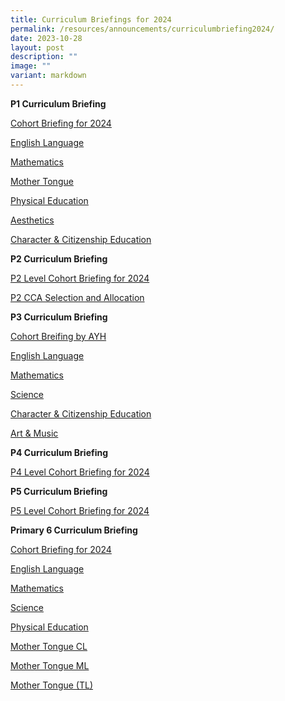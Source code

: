 ```yaml
---
title: Curriculum Briefings for 2024
permalink: /resources/announcements/curriculumbriefing2024/
date: 2023-10-28
layout: post
description: ""
image: ""
variant: markdown
---
```

**P1 Curriculum Briefing**

[Cohort Briefing for 2024](https://drive.google.com/file/d/19L5zGe35WiyaR2QA6CBBcz1T00yVMONz/view?usp=drive_link)

[English Language](https://drive.google.com/file/d/1nnG2TtXuRrGsl5PQYYksPgItpkMvQSSk/view?usp=drive_link)

[Mathematics](https://drive.google.com/file/d/1gdcES2MvDC09Pw6I4rqyFHcg9__VXQ4e/view?usp=drive_link)

[Mother Tongue](https://drive.google.com/file/d/16cxOZt0J8Y7cMd_GTaBYbRtl6Sck83P3/view?usp=drive_link)

[Physical Education](https://drive.google.com/file/d/1hleb1S7fxEOTx1seh3EFCO1FigRoU3zB/view?usp=drive_link)

[Aesthetics](https://drive.google.com/file/d/1GdKWWpstZ6BVWl-M291-TGRSMq_nfjSR/view?usp=drive_link)

[Character & Citizenship Education](https://drive.google.com/file/d/1OYiQv91Ij89aPaMWJGaGX-X_pOSPesI1/view?usp=drive_link)



**P2 Curriculum Briefing**

[P2 Level Cohort Briefing for 2024](https://drive.google.com/file/d/15X_uX0td21bwTRXqt_Rwc5VhqDzHdjaD/view?usp=drive_link)

[P2 CCA Selection and Allocation](https://drive.google.com/file/d/1P2SvxWYPcO4jQiIoBXvkFpTnG5AHdJ_C/view?usp=drive_link)

**P3 Curriculum Briefing**

[Cohort Breifing by AYH](https://drive.google.com/file/d/1frLzxrtDNcM25aNU3ZxQElwjvGQsj0NN/view?usp=drive_link)

[English Language](https://drive.google.com/file/d/1G7M03hcwGxBM1144MGsAWTCRVEJ1SasG/view?usp=drive_link)

[Mathematics](https://drive.google.com/file/d/1I4TFXs3Sf9tZdYuoJwojoqaf7-SA6D8K/view?usp=drive_link)

[Science](https://drive.google.com/file/d/1_kVbXXq0P_mMpDWh4sTDPpOCcle9IU9n/view?usp=drive_link)

[Character & Citizenship Education](https://drive.google.com/file/d/1oERhpiik_bUy52s_tzrS1Yq3mxVWXnbs/view?usp=drive_link)

[Art & Music](https://drive.google.com/file/d/1WHSY85OU8TskN9OA3m6cjAwV7VUxnvG_/view?usp=drive_link)


**P4 Curriculum Briefing**

[P4 Level Cohort Briefing for 2024](/files/Curriculum_Briefing_for_2024_P5_Students___LATEST.pdf)


**P5 Curriculum Briefing**

[P5 Level Cohort Briefing for 2024](/files/2023_P5_Curriculum_Briefing_Part_2_10_Nov_2023_website.pdf)

**Primary 6 Curriculum Briefing**

[Cohort Briefing for 2024](https://drive.google.com/file/d/1LUptOxhqOVeMWj95Kbyg1erOmOVsiTOv/view?usp=sharing)

[English Language](https://drive.google.com/file/d/1YIoCR0DupAQ7nJKOugmAMHfwZRStfE_S/view?usp=sharing)

[Mathematics](https://drive.google.com/file/d/1cTtNoldUlPRzNyJ_hXuptzg7d3VF4WRC/view?usp=drive_link)

[Science](https://drive.google.com/file/d/1Y0o9shwUKv7hy8smCF2WpCGJsBsZa3iL/view?usp=drive_link)

[Physical Education](https://drive.google.com/file/d/1_WVwLQPxoqL0aHsl_Eg3ZUN6DFDUq5ln/view?usp=drive_link)

[Mother Tongue CL](https://drive.google.com/file/d/16NUD8rHtmHASFHyv94wR00fK3Jml4Idt/view?usp=drive_link)

[Mother Tongue ML](https://drive.google.com/file/d/1oUhxkKXYSBBnc8Q5gKHB98Wf5xx96mXh/view?usp=drive_link)

[Mother Tongue (TL)](https://drive.google.com/file/d/1VWGG1V2D0mw0GhBrQpD9PmqfnaanD4Ml/view?usp=drive_link)